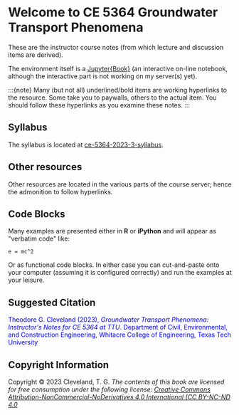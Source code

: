 # Welcome to CE 5364 Groundwater Transport Phenomena

These are the instructor course notes (from which lecture and discussion items are derived).

The environment itself is a [Jupyter{Book}](https://jupyterbook.org/en/stable/intro.html) (an interactive on-line notebook, although the interactive part is not working on my server(s) yet).

:::{note}
Many (but not all) underlined/bold items are working hyperlinks to the resource.  Some take you to paywalls, others to the actual item.  You should follow these hyperlinks as you examine these notes.
:::

## Syllabus
The syllabus is located at [ce-5364-2023-3-syllabus](http://54.243.252.9/ce-5364-webroot/0-Syllabus/ce-5364-2023-3-Syllabus.html).

## Other resources
Other resources are located in the various parts of the course server; hence the admonition to follow hyperlinks.

## Code Blocks
Many examples are presented either in $\textbf{R}$ or $\textbf{iPython}$ and will appear as "verbatim code" like:

```
e = mc^2
```

Or as functional code blocks.  In either case you can cut-and-paste onto your computer (assuming it is configured correctly) and run the examples at your leisure.

## Suggested Citation

<font color=blue>Theodore G. Cleveland (2023), *Groundwater Transport Phenomena: Instructor's Notes for CE 5364 at TTU*. Department of Civil, Environmental, and Construction Engineering, Whitacre College of Engineering, Texas Tech University</font>

## Copyright Information
Copyright © 2023 Cleveland, T. G. *The contents of this book are licensed for free consumption under the following license: [Creative Commons Attribution-NonCommercial-NoDerivatives 4.0 International (CC BY-NC-ND 4.0](https://creativecommons.org/licenses/by-nc-nd/4.0/)* 


